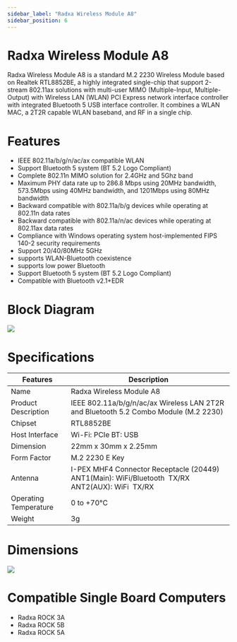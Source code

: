 ```yaml
---
sidebar_label: "Radxa Wireless Module A8"
sidebar_position: 6
---
```


# Radxa Wireless Module A8

Radxa Wireless Module A8 is a standard M.2 2230 Wireless Module based on Realtek RTL8852BE, a highly integrated single-chip that support 2-stream 802.11ax solutions with multi-user MIMO (Multiple-Input, Multiple-Output) with Wireless LAN (WLAN) PCI Express network interface controller with integrated Bluetooth 5 USB interface controller. It combines a WLAN MAC, a 2T2R capable WLAN baseband, and RF in a single chip.

# Features

- IEEE 802.11a/b/g/n/ac/ax compatible WLAN
- Support Bluetooth 5 system (BT 5.2 Logo Compliant)
- Complete 802.11n MIMO solution for 2.4GHz and 5Ghz band
- Maximum PHY data rate up to 286.8 Mbps using 20MHz bandwidth, 573.5Mbps using 40MHz bandwidth, and 1201Mbps using 80MHz bandwidth
- Backward compatible with 802.11a/b/g devices while operating at 802.11n data rates
- Backward compatible with 802.11a/n/ac devices while operating at 802.11ax data rates
- Compliance with Windows operating system host-implemented FIPS 140-2 security requirements
- Support 20/40/80MHz 5GHz
- supports WLAN-Bluetooth coexistence
- supports low power Bluetooth
- Support Bluetooth 5 system (BT 5.2 Logo Compliant)
- Compatible with Bluetooth v2.1+EDR

# Block Diagram

![](/img/accessories/wireless-a8-block-diagram.webp)

# Specifications

| Features              | Description                                                                                      |
| --------------------- | ------------------------------------------------------------------------------------------------ |
| Name                  | Radxa Wireless Module A8                                                                         |
| Product Description   | IEEE 802.11a/b/g/n/ac/ax Wireless LAN 2T2R and Bluetooth 5.2 Combo Module (M.2 2230)             |
| Chipset               | RTL8852BE                                                                                        |
| Host Interface        | Wi-Fi: PCIe BT: USB                                                                              |
| Dimension             | 22mm x 30mm x 2.25mm                                                                             |
| Form Factor           | M.2 2230 E Key                                                                                   |
| Antenna               | I-PEX MHF4 Connector Receptacle (20449) ANT1(Main): WiFi/Bluetooth  TX/RX ANT2(AUX): WiFi  TX/RX |
| Operating Temperature | 0 to +70°C                                                                                       |
| Weight                | 3g                                                                                               |

# Dimensions

![](/img/accessories/radxa-wireless-module-2d.webp)

# Compatible Single Board Computers

- Radxa ROCK 3A
- Radxa ROCK 5B
- Radxa ROCK 5A
